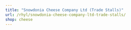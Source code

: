 ```yaml
---
title: "Snowdonia Cheese Company Ltd (Trade Stalls)"
url: /rhyl/snowdonia-cheese-company-ltd-trade-stalls/
shop: cheese
---
```

